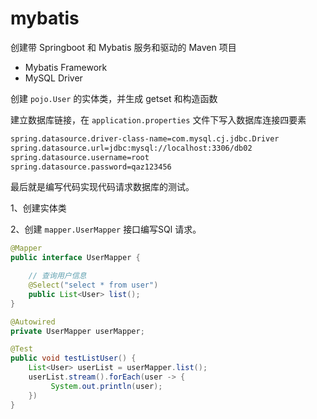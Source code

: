 # mybatis

创建带 Springboot 和 Mybatis 服务和驱动的 Maven 项目

- Mybatis Framework
- MySQL Driver

创建 `pojo.User` 的实体类，并生成 getset 和构造函数

建立数据库链接，在 `application.properties` 文件下写入数据库连接四要素

```bash
spring.datasource.driver-class-name=com.mysql.cj.jdbc.Driver
spring.datasource.url=jdbc:mysql://localhost:3306/db02
spring.datasource.username=root
spring.datasource.password=qaz123456
```

最后就是编写代码实现代码请求数据库的测试。

1、创建实体类

2、创建 `mapper.UserMapper` 接口编写SQl 请求。

```java
@Mapper 
public interface UserMapper {

    // 查询用户信息
    @Select("select * from user")
    public List<User> list();
}
```

```java
@Autowired
private UserMapper userMapper;

@Test
public void testListUser() {
    List<User> userList = userMapper.list();
    userList.stream().forEach(user -> {
         System.out.println(user);
    })
}
```